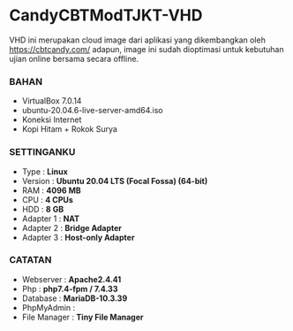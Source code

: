 # CandyCBTModTJKT-VHD
VHD ini merupakan cloud image dari aplikasi yang dikembangkan oleh https://cbtcandy.com/ adapun, image ini sudah dioptimasi untuk kebutuhan ujian online bersama secara offline.

### BAHAN
- VirtualBox 7.0.14
- ubuntu-20.04.6-live-server-amd64.iso
- Koneksi Internet
- Kopi Hitam + Rokok Surya

### SETTINGANKU
- Type    : **Linux**
- Version  : **Ubuntu 20.04 LTS (Focal Fossa) (64-bit)**
- RAM  : **4096 MB**
- CPU  : **4 CPUs**
- HDD  : **8 GB**
- Adapter 1  : **NAT**
- Adapter 2  : **Bridge Adapter**
- Adapter 3  : **Host-only Adapter**

### CATATAN
- Webserver	: **Apache2.4.41**
- Php		: **php7.4-fpm / 7.4.33**
- Database	: **MariaDB-10.3.39**
- PhpMyAdmin	:
- File Manager	: **Tiny File Manager**


